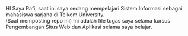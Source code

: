 HI
Saya Rafi, saat ini saya sedang mempelajari Sistem Informasi sebagai mahasiswa sarjana di Telkom University. \
(Saat memposting repo ini)
Ini adalah file tugas saya selama kursus Pengembangan Situs Web dan Aplikasi selama saya belajar.
